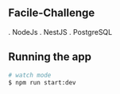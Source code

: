 ## Facile-Challenge
. NodeJs
. NestJS
. PostgreSQL

## Running the app

```bash
# watch mode
$ npm run start:dev
```